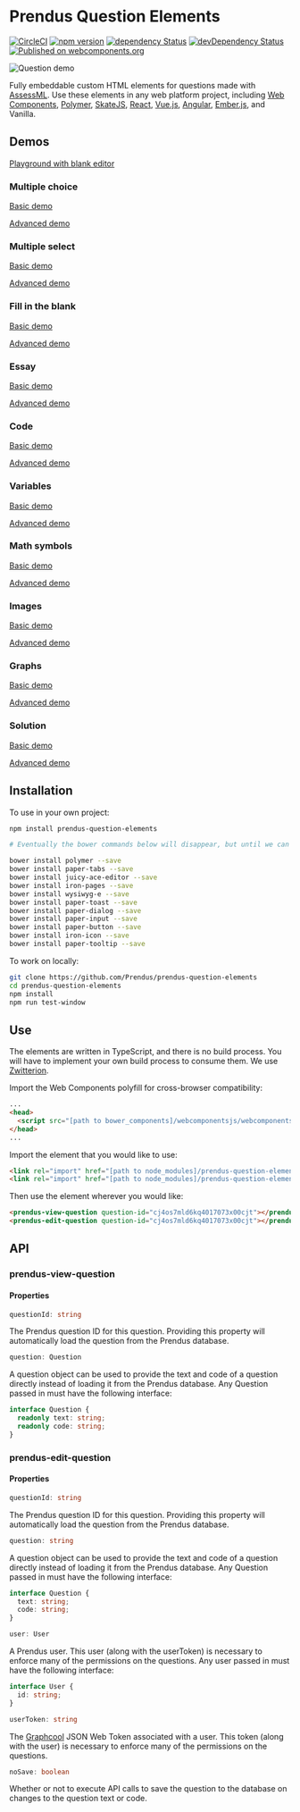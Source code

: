 # Prendus Question Elements

[![CircleCI](https://circleci.com/gh/Prendus/prendus-question-elements.svg?style=shield)](https://circleci.com/gh/Prendus/prendus-question-elements) [![npm version](https://img.shields.io/npm/v/prendus-question-elements.svg?style=flat)](https://www.npmjs.com/package/prendus-question-elements) [![dependency Status](https://david-dm.org/prendus/prendus-question-elements/status.svg)](https://david-dm.org/prendus/prendus-question-elements) [![devDependency Status](https://david-dm.org/prendus/prendus-question-elements/dev-status.svg)](https://david-dm.org/prendus/prendus-question-elements?type=dev) [![Published on webcomponents.org](https://img.shields.io/badge/webcomponents.org-published-blue.svg)](https://www.webcomponents.org/element/prendus/prendus-question-elements)

![Question demo](https://github.com/prendus/prendus-question-elements/raw/master/readme-demo.gif)

Fully embeddable custom HTML elements for questions made with [AssessML](https://github.com/Prendus/assessml). Use these elements in any web platform project, including [Web Components](https://www.webcomponents.org/), [Polymer](https://www.polymer-project.org/), [SkateJS](https://github.com/skatejs/skatejs), [React](https://facebook.github.io/react/), [Vue.js](https://vuejs.org/), [Angular](https://angular.io/), [Ember.js](https://www.emberjs.com/), and Vanilla.

## Demos

[Playground with blank editor](https://www.prendus.com/question/playground)

### Multiple choice

[Basic demo](https://www.prendus.com/question/cjg7hm4ysanc001208wyufca1/demo)

[Advanced demo](https://www.prendus.com/question/cjg7i2u5gb3e801382ly78oyp/demo)

### Multiple select

[Basic demo](https://www.prendus.com/question/cjg7i6q89b6z801154qf7cmzx/demo)

[Advanced demo](https://www.prendus.com/question/cjg7iik10bd3301266hfj6qlb/demo)

### Fill in the blank

[Basic demo](https://www.prendus.com/question/cjg7im37lb2s50114aod9vpkd/demo)

[Advanced demo](https://www.prendus.com/question/cjg7iqz5nb4p70114nodd157x/demo)

### Essay

[Basic demo](https://www.prendus.com/question/cjg7ivcm4b36k0120t8tceqjc/demo)

[Advanced demo](https://www.prendus.com/question/cj4zyq5qbfjhs0121ced4hecl/demo)

### Code

[Basic demo](https://www.prendus.com/question/cjg863dp15hcd0102v4y5olus/demo)

[Advanced demo](https://www.prendus.com/question/cjg86aar45l5p0113463xjk69/demo)

### Variables

[Basic demo](https://www.prendus.com/question/cjg86joz35q4i0144ouidk5c5/demo)

[Advanced demo](https://www.prendus.com/question/cj9oy530qftpd0194ovo8g5z2/demo)

### Math symbols

[Basic demo](https://www.prendus.com/question/cjg86vw4a5sf50115pi3v8liq/demo)

[Advanced demo](https://www.prendus.com/question/cjg87frjn61o001958jwxvmi5/demo)

### Images

[Basic demo](https://www.prendus.com/question/cjg86oncn5r780195ubdk450g/demo)

[Advanced demo](https://www.prendus.com/question/cj9t1lb4z774s01125a24euff/demo)

### Graphs

[Basic demo](https://www.prendus.com/question/cjg87jws2620a01135bt358gb/demo)

[Advanced demo](https://www.prendus.com/question/cjg87t1xf651i01862wiylhdp/demo)

### Solution

[Basic demo](https://www.prendus.com/question/cjg87xs6r67n101215xzfirsu/demo)

[Advanced demo](https://www.prendus.com/question/cj9ujbolb9tp60186ejo0ztx3/demo)

## Installation

To use in your own project:

```bash
npm install prendus-question-elements

# Eventually the bower commands below will disappear, but until we can fully support npm, sorry

bower install polymer --save
bower install paper-tabs --save
bower install juicy-ace-editor --save
bower install iron-pages --save
bower install wysiwyg-e --save
bower install paper-toast --save
bower install paper-dialog --save
bower install paper-input --save
bower install paper-button --save
bower install iron-icon --save
bower install paper-tooltip --save
```

To work on locally:

```bash
git clone https://github.com/Prendus/prendus-question-elements
cd prendus-question-elements
npm install
npm run test-window
```

## Use

The elements are written in TypeScript, and there is no build process. You will have to implement your own build process to consume them. We use [Zwitterion](https://github.com/lastmjs/zwitterion).

Import the Web Components polyfill for cross-browser compatibility:

```HTML
...
<head>
  <script src="[path to bower_components]/webcomponentsjs/webcomponents-lite.js"></script>
</head>
...
```

Import the element that you would like to use:

```HTML
<link rel="import" href="[path to node_modules]/prendus-question-elements/prendus-view-question.html">
<link rel="import" href="[path to node_modules]/prendus-question-elements/prendus-edit-question.html">
```

Then use the element wherever you would like:

```HTML
<prendus-view-question question-id="cj4os7mld6kq4017073x00cjt"></prendus-view-question>
<prendus-edit-question question-id="cj4os7mld6kq4017073x00cjt"></prendus-edit-question>
```

## API

### prendus-view-question

#### Properties

```typescript
questionId: string
```

The Prendus question ID for this question. Providing this property will automatically load the question from the Prendus database.

```typescript
question: Question
```

A question object can be used to provide the text and code of a question directly instead of loading it from the Prendus database. Any Question passed in must have the following interface:

```typescript
interface Question {
  readonly text: string;
  readonly code: string;
}
```

### prendus-edit-question

#### Properties

```typescript
questionId: string
```

The Prendus question ID for this question. Providing this property will automatically load the question from the Prendus database.

```typescript
question: string
```

A question object can be used to provide the text and code of a question directly instead of loading it from the Prendus database. Any Question passed in must have the following interface:

```typescript
interface Question {
  text: string;
  code: string;
}
```

```typescript
user: User
```

A Prendus user. This user (along with the userToken) is necessary to enforce many of the permissions on the questions. Any user passed in must have the following interface:

```typescript
interface User {
  id: string;
}
```

```typescript
userToken: string
```

The [Graphcool](https://www.graph.cool/) JSON Web Token associated with a user. This token (along with the user) is necessary to enforce many of the permissions on the questions.

```typescript
noSave: boolean
```

Whether or not to execute API calls to save the question to the database on changes to the question text or code.
